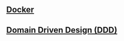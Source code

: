 
## [Docker](full-cycle-3.0/tree/main/docker)

## [Domain Driven Design (DDD)](full-cycle-3.0/tree/main/ddd)
